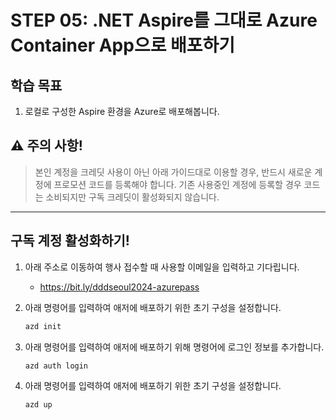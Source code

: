 # STEP 05: .NET Aspire를 그대로 Azure Container App으로 배포하기

## 학습 목표

1. 로컬로 구성한 Aspire 환경을 Azure로 배포해봅니다.


## ⚠️ 주의 사항!

> 본인 계정을 크레딧 사용이 아닌 아래 가이드대로 이용할 경우, 반드시 새로운 계정에 프로모션 코드를 등록해야 합니다. 기존 사용중인 계정에 등록할 경우 코드는 소비되지만 구독 크레딧이 활성화되지 않습니다.

---


## 구독 계정 활성화하기!

1. 아래 주소로 이동하여 행사 접수할 때 사용할 이메일을 입력하고 기다립니다.
    * https://bit.ly/dddseoul2024-azurepass

1. 아래 명령어를 입력하여 애저에 배포하기 위한 초기 구성을 설정합니다.

    ```sh
    azd init
    ```

1. 아래 명령어를 입력하여 애저에 배포하기 위해 명령어에 로그인 정보를 추가합니다.

    ```sh
    azd auth login
    ```

1. 아래 명령어를 입력하여 애저에 배포하기 위한 초기 구성을 설정합니다.

    ```sh
    azd up
    ```
